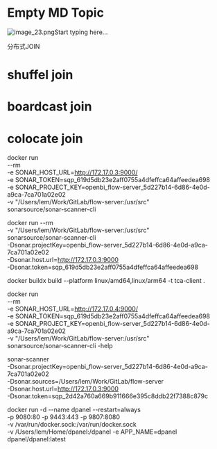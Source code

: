 # Empty MD Topic

![image_23.png](image_23.png)Start typing here...

分布式JOIN
# shuffel join

# boardcast join

# colocate join


docker run \
--rm \
-e SONAR_HOST_URL=http://172.17.0.3:9000/  \
-e SONAR_TOKEN=sqp_619d5db23e2aff0755a4dfeffca64affeedea698  \
-e SONAR_PROJECT_KEY=openbi_flow-server_5d227b14-6d86-4e0d-a9ca-7ca701a02e02  \
-v "/Users/lem/Work/GitLab/flow-server:/usr/src" \
sonarsource/sonar-scanner-cli

docker run --rm \
    -v "/Users/lem/Work/GitLab/flow-server:/usr/src" \
    sonarsource/sonar-scanner-cli \
    -Dsonar.projectKey=openbi_flow-server_5d227b14-6d86-4e0d-a9ca-7ca701a02e02 \
    -Dsonar.host.url=http://172.17.0.3:9000 \
    -Dsonar.token=sqp_619d5db23e2aff0755a4dfeffca64affeedea698


docker buildx build --platform linux/amd64,linux/arm64 -t tca-client .

docker run \
--rm \
-e SONAR_HOST_URL=http://172.17.0.4:9000/  \
-e SONAR_TOKEN=sqp_619d5db23e2aff0755a4dfeffca64affeedea698  \
-e SONAR_PROJECT_KEY=openbi_flow-server_5d227b14-6d86-4e0d-a9ca-7ca701a02e02  \
-v "/Users/lem/Work/GitLab/flow-server:/usr/src" \
sonarsource/sonar-scanner-cli -help

sonar-scanner \
  -Dsonar.projectKey=openbi_flow-server_5d227b14-6d86-4e0d-a9ca-7ca701a02e02 \
  -Dsonar.sources=/Users/lem/Work/GitLab/flow-server \
  -Dsonar.host.url=http://172.17.0.3:9000 \
  -Dsonar.token=sqp_2d42a760a669b911666e395c8ddb22f7388c879c

docker run -d --name dpanel --restart=always \
 -p 9080:80 -p 9443:443 -p 9807:8080 \
 -v /var/run/docker.sock:/var/run/docker.sock \
 -v /Users/lem/Home/dpanel:/dpanel -e APP_NAME=dpanel dpanel/dpanel:latest